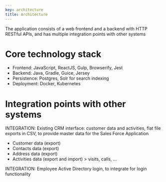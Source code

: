 ```yaml
---
key: architecture
title: Architecture
---
```


The application consists of a web frontend and a backend with HTTP RESTful APIs, and has multiple integration points with other systems

# Core technology stack
* Frontend: JavaScript, ReactJS, Gulp, Browserify, Jest
* Backend: Java, Gradle, Guice, Jersey
* Persistence: Postgres, Solr for search indexing
* Deployment: Docker, Kubernetes

# Integration points with other systems
INTEGRATION: Existing CRM interface: customer data and activities, flat file exports in CSV, to provide master data for the Sales Force Application
* Customer data (export)
* Contacts data (export)
* Address data (export)
* Activities data (export and import) > visits, calls, …

INTEGRATION: Employee Active Directory login, to integrate for login functionality
